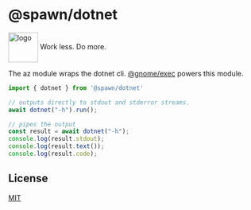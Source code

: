 # @spawn/dotnet

<div height=30" vertical-align="top">
<image src="https://raw.githubusercontent.com/gnomejs/gnomejs/main/assets/icon.png"
    alt="logo" width="60" valign="middle" />
<span>Work less. Do more. </span>
</div>

The az module wraps the dotnet cli. [@gnome/exec](https://jsr.io/@gnome/exec)
powers this module.

```typescript
import { dotnet } from '@spawn/dotnet'

// outputs directly to stdout and stderror streams.
await dotnet("-h").run();

// pipes the output
const result = await dotnet("-h");
console.log(result.stdout);
console.log(result.text());
console.log(result.code);
```

## License

[MIT](./LICENSE.md)
